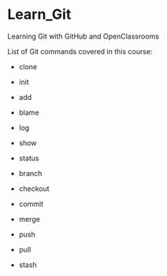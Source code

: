 # Learn_Git

Learning Git with GitHub and OpenClassrooms

List of Git commands covered in this course:
- clone
- init

- add

- blame
- log
- show
- status

- branch
- checkout
- commit
- merge
- push
- pull

- stash